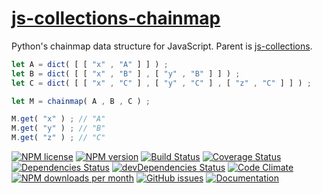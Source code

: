 [js-collections-chainmap](http://aureooms.github.io/js-collections-chainmap)
==

Python's chainmap data structure for JavaScript. Parent is
[js-collections](https://github.com/aureooms/js-collections).

```js
let A = dict( [ [ "x" , "A" ] ] ) ;
let B = dict( [ [ "x" , "B" ] , [ "y" , "B" ] ] ) ;
let C = dict( [ [ "x" , "C" ] , [ "y" , "C" ] , [ "z" , "C" ] ] ) ;

let M = chainmap( A , B , C ) ;

M.get( "x" ) ; // "A"
M.get( "y" ) ; // "B"
M.get( "z" ) ; // "C"
```

[![NPM license](http://img.shields.io/npm/l/@aureooms/js-collections-chainmap.svg?style=flat)](https://raw.githubusercontent.com/aureooms/js-collections-chainmap/master/LICENSE)
[![NPM version](http://img.shields.io/npm/v/@aureooms/js-collections-chainmap.svg?style=flat)](https://www.npmjs.org/package/@aureooms/js-collections-chainmap)
[![Build Status](http://img.shields.io/travis/aureooms/js-collections-chainmap.svg?style=flat)](https://travis-ci.org/aureooms/js-collections-chainmap)
[![Coverage Status](http://img.shields.io/coveralls/aureooms/js-collections-chainmap.svg?style=flat)](https://coveralls.io/r/aureooms/js-collections-chainmap)
[![Dependencies Status](http://img.shields.io/david/aureooms/js-collections-chainmap.svg?style=flat)](https://david-dm.org/aureooms/js-collections-chainmap#info=dependencies)
[![devDependencies Status](http://img.shields.io/david/dev/aureooms/js-collections-chainmap.svg?style=flat)](https://david-dm.org/aureooms/js-collections-chainmap#info=devDependencies)
[![Code Climate](http://img.shields.io/codeclimate/github/aureooms/js-collections-chainmap.svg?style=flat)](https://codeclimate.com/github/aureooms/js-collections-chainmap)
[![NPM downloads per month](http://img.shields.io/npm/dm/@aureooms/js-collections-chainmap.svg?style=flat)](https://www.npmjs.org/package/@aureooms/js-collections-chainmap)
[![GitHub issues](http://img.shields.io/github/issues/aureooms/js-collections-chainmap.svg?style=flat)](https://github.com/aureooms/js-collections-chainmap/issues)
[![Documentation](https://aureooms.github.io/js-collections-chainmap/badge.svg)](https://aureooms.github.io/js-collections-chainmap/source.html)

